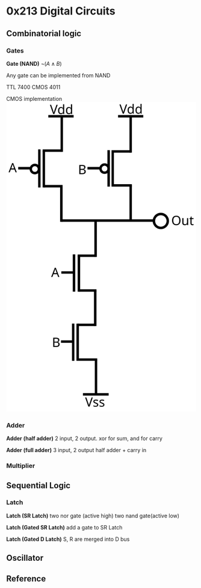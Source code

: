 # 0x213 Digital Circuits

## Combinatorial logic
### Gates
**Gate (NAND)** $\neg{(A \land B)}$

Any gate can be implemented from NAND

TTL 7400 CMOS 4011 

CMOS implementation
![CMOS_NAND](../../img/CMOS_NAND.svg)

### Adder
**Adder (half adder)** 2 input, 2 output. xor for sum, and for carry

**Adder (full adder)** 3 input, 2 output half adder + carry in

### Multiplier

## Sequential Logic
### Latch

**Latch (SR Latch)**
two nor gate (active high)
two nand gate(active low)

**Latch (Gated SR Latch)** add a gate to SR Latch

**Latch (Gated D Latch)** S, R are merged into D bus

## Oscillator

## Reference